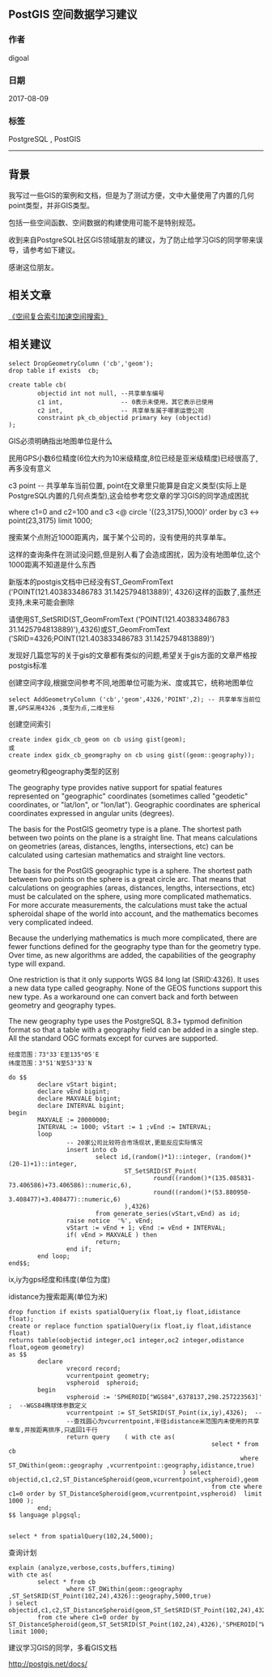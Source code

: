 ## PostGIS 空间数据学习建议    
    
### 作者                        
digoal                       
                         
### 日期                         
2017-08-09                   
                                  
### 标签                  
PostgreSQL , PostGIS    
                  
----                  
           
## 背景    
我写过一些GIS的案例和文档，但是为了测试方便，文中大量使用了内置的几何point类型，并非GIS类型。    
    
包括一些空间函数、空间数据的构建使用可能不是特别规范。    
    
收到来自PostgreSQL社区GIS领域朋友的建议，为了防止给学习GIS的同学带来误导，请参考如下建议。       
      
感谢这位朋友。     
    
## 相关文章    
    
[《空间复合索引加速空间搜索》](../201706/20170620_01.md)     
    
## 相关建议    
        
```    
select DropGeometryColumn ('cb','geom');    
drop table if exists  cb;    
    
create table cb(     
        objectid int not null, --共享单车编号    
        c1 int,                -- 0表示未使用，其它表示已使用      
        c2 int,                -- 共享单车属于哪家运营公司    
        constraint pk_cb_objectid primary key (objectid)    
);      
```    
    
GIS必须明确指出地图单位是什么    
    
民用GPS小数6位精度(6位大约为10米级精度,8位已经是亚米级精度)已经很高了,再多没有意义    
    
c3 point  -- 共享单车当前位置, point在文章里只能算是自定义类型(实际上是PostgreSQL内置的几何点类型),这会给参考您文章的学习GIS的同学造成困扰    
    
where c1=0 and c2=100 and c3 <@ circle '((23,3175),1000)' order by c3 <-> point(23,3175) limit 1000;    
    
搜索某个点附近1000距离内，属于某个公司的，没有使用的共享单车。    
    
这样的查询条件在测试没问题,但是别人看了会造成困扰，因为没有地图单位,这个1000距离不知道是什么东西    
    
新版本的postgis文档中已经没有ST_GeomFromText ('POINT(121.403833486783 31.1425794813889)', 4326)这样的函数了,虽然还支持,未来可能会删除    
    
请使用ST_SetSRID(ST_GeomFromText ('POINT(121.403833486783 31.1425794813889)'),4326)或ST_GeomFromText ('SRID=4326;POINT(121.403833486783 31.1425794813889)')    
    
发现好几篇您写的关于gis的文章都有类似的问题,希望关于gis方面的文章严格按postgis标准    
    
创建空间字段,根据空间参考不同,地图单位可能为米、度或其它，统称地图单位    
    
```    
select AddGeometryColumn ('cb','geom',4326,'POINT',2); -- 共享单车当前位置,GPS采用4326 ,类型为点,二维坐标    
```    
    
创建空间索引    
    
```    
create index gidx_cb_geom on cb using gist(geom);    
或    
create index gidx_cb_geomgraphy on cb using gist((geom::geography));    
```    
  
geometry和geography类型的区别  
  
The geography type provides native support for spatial features represented on "geographic" coordinates (sometimes called "geodetic" coordinates, or "lat/lon", or "lon/lat"). Geographic coordinates are spherical coordinates expressed in angular units (degrees).  
  
The basis for the PostGIS geometry type is a plane. The shortest path between two points on the plane is a straight line. That means calculations on geometries (areas, distances, lengths, intersections, etc) can be calculated using cartesian mathematics and straight line vectors.  
  
The basis for the PostGIS geographic type is a sphere. The shortest path between two points on the sphere is a great circle arc. That means that calculations on geographies (areas, distances, lengths, intersections, etc) must be calculated on the sphere, using more complicated mathematics. For more accurate measurements, the calculations must take the actual spheroidal shape of the world into account, and the mathematics becomes very complicated indeed.  
  
Because the underlying mathematics is much more complicated, there are fewer functions defined for the geography type than for the geometry type. Over time, as new algorithms are added, the capabilities of the geography type will expand.  
  
One restriction is that it only supports WGS 84 long lat (SRID:4326). It uses a new data type called geography. None of the GEOS functions support this new type. As a workaround one can convert back and forth between geometry and geography types.  
  
The new geography type uses the PostgreSQL 8.3+ typmod definition format so that a table with a geography field can be added in a single step. All the standard OGC formats except for curves are supported.  
    
```
经度范围：73°33′E至135°05′E
纬度范围：3°51′N至53°33′N
```
    
```    
do $$    
        declare vStart bigint;    
        declare vEnd bigint;    
        declare MAXVALE bigint;    
        declare INTERVAL bigint;    
begin    
        MAXVALE := 20000000;    
        INTERVAL := 1000; vStart := 1 ;vEnd := INTERVAL;    
        loop    
                -- 20家公司比较符合市场现状,更能反应实际情况    
                insert into cb     
                        select id,(random()*1)::integer, (random()*(20-1)+1)::integer,    
                                ST_SetSRID(ST_Point(    
                                        round((random()*(135.085831-73.406586)+73.406586)::numeric,6),    
                                        round((random()*(53.880950-3.408477)+3.408477)::numeric,6)    
                                ),4326)    
                        from generate_series(vStart,vEnd) as id;    
                raise notice  '%', vEnd;    
                vStart := vEnd + 1; vEnd := vEnd + INTERVAL;    
                if( vEnd > MAXVALE ) then    
                        return;    
                end if;    
        end loop;    
end$$;    
```    
    
ix,iy为gps经度和纬度(单位为度)    
    
idistance为搜索距离(单位为米)    
    
```    
drop function if exists spatialQuery(ix float,iy float,idistance float);    
create or replace function spatialQuery(ix float,iy float,idistance float)    
returns table(oobjectid integer,oc1 integer,oc2 integer,odistance float,ogeom geometry)    
as $$    
        declare    
                vrecord record;    
                vcurrentpoint geometry;    
                vspheroid  spheroid;    
        begin    
                vspheroid := 'SPHEROID["WGS84",6378137,298.257223563]' ;  --WGS84椭球体参数定义    
                vcurrentpoint := ST_SetSRID(ST_Point(ix,iy),4326);  --    
                --查找圆心为vcurrentpoint,半径idistance米范围内未使用的共享单车,并按距离排序,只返回1千行    
                return query    ( with cte as(    
                                                        select * from cb    
                                                                where ST_DWithin(geom::geography ,vcurrentpoint::geography,idistance,true)     
                                                ) select objectid,c1,c2,ST_DistanceSpheroid(geom,vcurrentpoint,vspheroid),geom     
                                                        from cte where c1=0 order by ST_DistanceSpheroid(geom,vcurrentpoint,vspheroid)  limit 1000 );    
        end;    
$$ language plpgsql;    
    
    
select * from spatialQuery(102,24,5000);    
```    
    
查询计划    
    
```    
explain (analyze,verbose,costs,buffers,timing)     
with cte as(    
        select * from cb    
                where ST_DWithin(geom::geography ,ST_SetSRID(ST_Point(102,24),4326)::geography,5000,true)     
) select objectid,c1,c2,ST_DistanceSpheroid(geom,ST_SetSRID(ST_Point(102,24),4326),'SPHEROID["WGS84",6378137,298.257223563]'),geom     
        from cte where c1=0 order by ST_DistanceSpheroid(geom,ST_SetSRID(ST_Point(102,24),4326),'SPHEROID["WGS84",6378137,298.257223563]')  limit 1000;    
```    
    
建议学习GIS的同学，多看GIS文档    
    
http://postgis.net/docs/    
    

